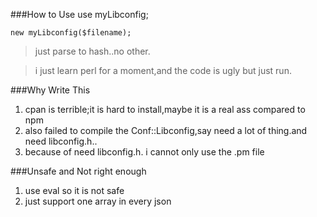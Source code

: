 ###How to Use
	use myLibconfig;

	new	myLibconfig($filename);

 >just parse to hash..no other.

 >i just learn perl for a moment,and the code is ugly but just run.


###Why Write This

1. cpan is terrible;it is hard to install,maybe it is a real ass compared to npm
2. also failed to compile the Conf::Libconfig,say need a lot of thing.and need libconfig.h..
3. because of need libconfig.h. i cannot only use the .pm file

###Unsafe and Not right enough

1. use eval so it is not safe
2. just support one array in every json




